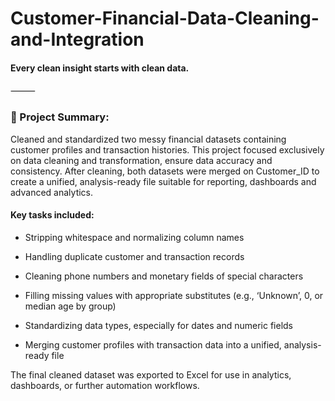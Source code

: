 # Customer-Financial-Data-Cleaning-and-Integration

#### Every clean insight starts with clean data.

⸻

### 🧾 Project Summary:

Cleaned and standardized two messy financial datasets containing customer profiles and transaction histories. This project focused exclusively on data cleaning and transformation, ensure data accuracy and consistency. After cleaning, both datasets were merged on Customer_ID to create a unified, analysis-ready file suitable for reporting, dashboards and advanced analytics.

#### Key tasks included:

- Stripping whitespace and normalizing column names

- Handling duplicate customer and transaction records

- Cleaning phone numbers and monetary fields of special characters

- Filling missing values with appropriate substitutes (e.g., ‘Unknown’, 0, or median age by group)
- Standardizing data types, especially for dates and numeric fields

- Merging customer profiles with transaction data into a unified, analysis-ready file

The final cleaned dataset was exported to Excel for use in analytics, dashboards, or further automation workflows.
